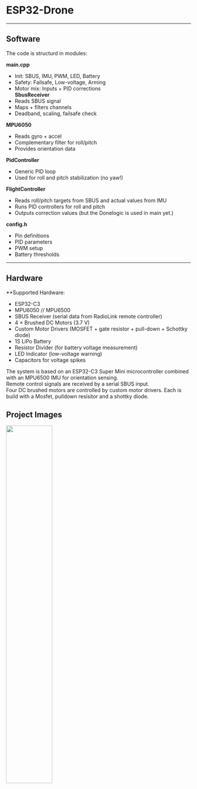 # ESP32-Drone


---
## Software
The code is structurd in modules:

**main.cpp**  
- Init: SBUS, IMU, PWM, LED, Battery  
- Safety: Failsafe, Low-voltage, Arming  
- Motor mix: Inputs + PID corrections  
**SbusReceiver**  
- Reads SBUS signal  
- Maps + filters channels  
- Deadband, scaling, failsafe check  

**MPU6050**  
- Reads gyro + accel  
- Complementary filter for roll/pitch  
- Provides orientation data  

**PidController**  
- Generic PID loop  
- Used for roll and pitch stabilization  (no yaw!)

**FlightController**  
- Reads roll/pitch targets from SBUS and actual values from IMU  
- Runs PID controllers for roll and pitch  
- Outputs correction values (but the Donelogic is used in main yet.)

**config.h**  
- Pin definitions  
- PID parameters  
- PWM setup  
- Battery thresholds 

---
## Hardware

**Supported Hardware:  
- ESP32-C3  
- MPU6050 // MPU6500  
- SBUS Receiver (serial data from RadioLink remote controller)  
- 4 × Brushed DC Motors (3.7 V)  
- Custom Motor Drivers (MOSFET + gate resistor + pull-down + Schottky diode)  
- 1S LiPo Battery  
- Resistor Divider (for battery voltage measurement)  
- LED Indicator (low-voltage warning)  
- Capacitors for voltage spikes  

The system is based on an ESP32-C3 Super Mini microcontroller combined with an MPU6500 IMU for orientation sensing.  
Remote control signals are received by a serial SBUS input.  
Four DC brushed motors are controlled by custom motor drivers. Each is build with a Mosfet, pulldown resisitor and a shottky diode. 

## Project Images
<img src="https://github.com/user-attachments/assets/04512347-8bc8-4630-acfe-72a15ddec1d4" width="50%" /> 
